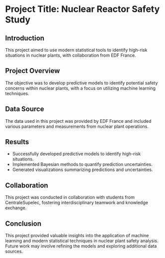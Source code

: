 # Project Title: Nuclear Reactor Safety Study

## Introduction
This project aimed to use modern statistical tools to identify high-risk situations in nuclear plants, with collaboration from EDF France.

## Project Overview
The objective was to develop predictive models to identify potential safety concerns within nuclear plants, with a focus on utilizing machine learning techniques.

## Data Source
The data used in this project was provided by EDF France and included various parameters and measurements from nuclear plant operations.

## Results
- Successfully developed predictive models to identify high-risk situations.
- Implemented Bayesian methods to quantify prediction uncertainties.
- Generated visualizations summarizing predictions and uncertainties.

## Collaboration
This project was conducted in collaboration with students from CentraleSupelec, fostering interdisciplinary teamwork and knowledge exchange.

## Conclusion
This project provided valuable insights into the application of machine learning and modern statistical techniques in nuclear plant safety analysis. Future work may involve refining the models and exploring additional data sources.
